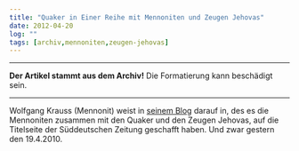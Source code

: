 ```yaml
---
title: "Quaker in Einer Reihe mit Mennoniten und Zeugen Jehovas"
date: 2012-04-20
log: ""
tags: [archiv,mennoniten,zeugen-jehovas]
---
```

<hr><b>Der Artikel stammt aus dem Archiv!</b> Die Formatierung kann beschädigt sein.<hr>
<p>Wolfgang Krauss (Mennonit) weist in <a href="http://www.wolfgangsnotizen.de/?p=886">seinem Blog</a> darauf in, des es die Mennoniten zusammen mit den Quaker  und den Zeugen Jehovas, auf die Titelseite der Süddeutschen Zeitung geschafft haben. Und zwar gestern den 19.4.2010.</p>
